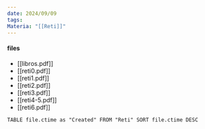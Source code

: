 ```yaml
---
date: 2024/09/09
tags: 
Materia: "[[Reti]]"
---
```

#### files
- [[libros.pdf]]
- [[reti0.pdf]]
- [[reti1.pdf]]
- [[reti2.pdf]]
- [[reti3.pdf]]
- [[reti4-5.pdf]]
- [[reti6.pdf]]

```dataview
TABLE file.ctime as "Created" FROM "Reti" SORT file.ctime DESC 
```